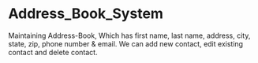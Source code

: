 # Address_Book_System
Maintaining Address-Book, Which has first name, last name, address, city, state, zip, phone number &amp; email. We can add new contact, edit existing contact and delete contact.
